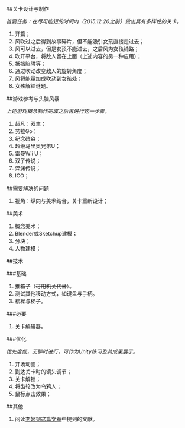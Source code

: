 
##关卡设计与制作

*首要任务：在尽可能短的时间内（2015.12.20之前）做出具有多样性的关卡。*

1. ~~开篇~~；
2. 风吹过之后得到故事碎片，但不能吸引女孩直接走过去；
3. 风可以过去，但是女孩不能过去，之后风为女孩铺路；
4. 吹开平台，将敌人留在上面（上述内容的另一种应用）；
5. 抵挡陷阱等；
6. 通过吹动改变敌人的旋转角度；
7. 风将能量加成吹动到女孩处；
8. 女孩解锁谜题。



##游戏参考与头脑风暴

*上述游戏概念制作完成之后再进行这一步骤。*

1. 超凡：双生；
2. 劳拉Go；
3. 纪念碑谷；
4. 超级马里奥兄弟U；
5. 雷曼Wii U；
6. 双子传说；
7. 深渊传说；
8. ICO；


##需要解决的问题

1. 视角：纵向与美术结合，关卡重新设计；

##美术

1. 概念美术；
2. Blender或Sketchup建模；
3. 分块；
4. 人物建模；

##技术

###基础

1. 推箱子（~~可用机关代替~~）。
2. 测试其他移动方式，如键盘与手柄。
3. 楼梯与梯子。

###必要

1. 关卡编辑器。

###优化

*优先度低，无聊时进行，可作为Unity练习及其成果展示。*

1. 开场动画；
2. 到达关卡时的镜头调节；
3. 关卡解锁；
4. 将齿轮改为乌鸦人；
5. 鼠标点击效果；

##其他

1. 阅读[李姬韧这篇文章](http://indieace.com/topic/116)中提到的文献。












